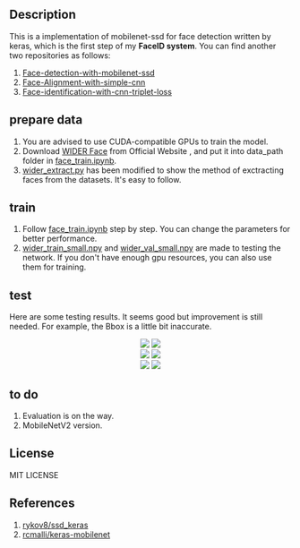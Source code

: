 ## Description
This is a implementation of mobilenet-ssd for face detection written by keras, which is the first step of my **FaceID system**. You can find another two repositories  as follows:
1. [Face-detection-with-mobilenet-ssd](https://github.com/bruceyang2012/Face-detection-with-mobilenet-ssd)
2. [Face-Alignment-with-simple-cnn](https://github.com/bruceyang2012/Face-Alignment-with-simple-cnn)
3. [Face-identification-with-cnn-triplet-loss](https://github.com/bruceyang2012/Face-identification-with-cnn-triplet-loss) 

## prepare data
1. You are advised to use CUDA-compatible GPUs to train the model.
2. Download [WIDER Face](http://mmlab.ie.cuhk.edu.hk/projects/WIDERFace/) from Official Website , and put it into data_path folder in [face_train.ipynb](https://github.com/bruceyang2012/face-detection-with-mobilenet-ssd/raw/master/face_train.ipynb).
3. [wider_extract.py](https://github.com/bruceyang2012/face-detection-with-mobilenet-ssd/raw/master/wider_extract.py) has been modified to show the method of exctracting faces from the datasets. It's easy to follow.

## train
1. Follow [face_train.ipynb](https://github.com/bruceyang2012/face-detection-with-mobilenet-ssd/raw/master/face_train.ipynb) step by step. You can change the parameters for better performance.
2. [wider_train_small.npy](https://github.com/bruceyang2012/face-detection-with-mobilenet-ssd/raw/master/wider_train_small.npy) and [wider_val_small.npy](https://github.com/bruceyang2012/face-detection-with-mobilenet-ssd/raw/master/wider_val_small.npy) are made to testing the network. If you don't have enough gpu resources, you can also use them for training.

## test
Here are some testing results. It seems good but improvement is still needed. For example, the Bbox is a little bit inaccurate.

<div align=center><img src="https://github.com/bruceyang2012/face-detection-with-mobilenet-ssd/raw/master/output_test/38_Tennis_Tennis_38_683.jpg">    <img src="https://github.com/bruceyang2012/face-detection-with-mobilenet-ssd/raw/master/output_test/2_Demonstration_Demonstration_Or_Protest_2_441.jpg"/></div>

<div align=center><img src="https://github.com/bruceyang2012/face-detection-with-mobilenet-ssd/raw/master/output_test/10_People_Marching_People_Marching_2_307.jpg">    <img src="https://github.com/bruceyang2012/face-detection-with-mobilenet-ssd/raw/master/output_test/12_Group_Group_12_Group_Group_12_331.jpg"/></div>

<div align=center><img src="https://github.com/bruceyang2012/face-detection-with-mobilenet-ssd/raw/master/output_test/36_Football_americanfootball_ball_36_1021.jpg">    <img src="https://github.com/bruceyang2012/face-detection-with-mobilenet-ssd/raw/master/output_test/54_Rescue_rescuepeople_54_1006.jpg"/></div>

## to do
1. Evaluation is on the way.
2. MobileNetV2 version.

## License
MIT LICENSE

## References
1. [rykov8/ssd_keras](https://github.com/rykov8/ssd_keras)
2. [rcmalli/keras-mobilenet](https://github.com/rcmalli/keras-mobilenet)

